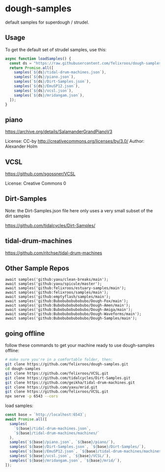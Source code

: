 # dough-samples

default samples for superdough / strudel.

## Usage

To get the default set of strudel samples, use this:

```js
async function loadSamples() {
  const ds = "https://raw.githubusercontent.com/felixroos/dough-samples/main/";
  return Promise.all([
    samples(`${ds}/tidal-drum-machines.json`),
    samples(`${ds}/piano.json`),
    samples(`${ds}/Dirt-Samples.json`),
    samples(`${ds}/EmuSP12.json`),
    samples(`${ds}/vcsl.json`),
    samples(`${ds}/mridangam.json`),
  ]);
}
```

## piano

<https://archive.org/details/SalamanderGrandPianoV3>

License: CC-by <http://creativecommons.org/licenses/by/3.0/> Author: Alexander Holm

## VCSL

<https://github.com/sgossner/VCSL>

License: Creative Commons 0

## Dirt-Samples

Note: the Dirt-Samples.json file here only uses a very small subset of the dirt samples

<https://github.com/tidalcycles/Dirt-Samples/>

## tidal-drum-machines

<https://github.com/ritchse/tidal-drum-machines>

## Other Sample Repos

```plaintext
await samples('github:yaxu/clean-breaks/main');
await samples('github:yaxu/spicule/master');
await samples('github:felixroos/estuary-samples/main');
await samples('github:felixroos/samples/main');
await samples('github:emptyflash/samples/main');
await samples('github:Bubobubobubobubo/Dough-Fox/main');
await samples('github:Bubobubobubobubo/Dough-Amen/main');
await samples('github:Bubobubobubobubo/Dough-Amiga/main');
await samples('github:Bubobubobubobubo/Dough-Waveforms/main');
await samples('github:Bubobubobubobubo/Dough-Samples/main');
```

## going offline

follow these commands to get your machine ready to use dough-samples offline:

```sh
# make sure you're in a comfortable folder, then:
git clone https://github.com/felixroos/dough-samples.git
cd dough-samples
git clone https://github.com/felixroos/VCSL.git
git clone https://github.com/tidalcycles/Dirt-Samples.git
git clone https://github.com/geikha/tidal-drum-machines.git
git clone https://github.com/yaxu/mrid.git
git clone https://github.com/felixroos/VCSL.git
npx serve -p 6543 --cors
```

load samples:

```js
const base = `http://localhost:6543`;
await Promise.all([
  samples(
    `${base}/tidal-drum-machines.json`,
    `${base}/tidal-drum-machines/machines/`
  ),
  samples(`${base}/piano.json`, `${base}/piano/`),
  samples(`${base}/Dirt-Samples.json`, `${base}/Dirt-Samples/`),
  samples(`${base}/EmuSP12.json`, `${base}/tidal-drum-machines/machines/`),
  samples(`${base}/vcsl.json`, `${base}/VCSL/`),
  samples(`${base}/mridangam.json`, `${base}/mrid/`),
]);
```
